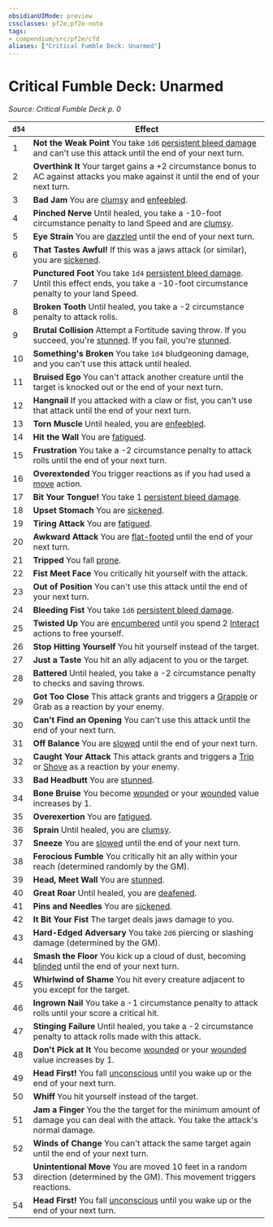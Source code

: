 ```yaml
---
obsidianUIMode: preview
cssclasses: pf2e,pf2e-note
tags:
- compendium/src/pf2e/cfd
aliases: ["Critical Fumble Deck: Unarmed"]
---
```

# Critical Fumble Deck: Unarmed  
*Source: Critical Fumble Deck p. 0*  

| `d54` | Effect |
|-------|--------|
| 1 | **Not the Weak Point** You take `1d6` [persistent bleed damage](rules/conditions.md#Persistent%20Damage) and can't use this attack until the end of your next turn. |
| 2 | **Overthink It** Your target gains a +2 circumstance bonus to AC against attacks you make against it until the end of your next turn. |
| 3 | **Bad Jam** You are [clumsy](rules/conditions.md#Clumsy) and [enfeebled](rules/conditions.md#Enfeebled). |
| 4 | **Pinched Nerve** Until healed, you take a -10-foot circumstance penalty to land Speed and are [clumsy](rules/conditions.md#Clumsy). |
| 5 | **Eye Strain** You are [dazzled](rules/conditions.md#Dazzled) until the end of your next turn. |
| 6 | **That Tastes Awful!** If this was a jaws attack (or similar), you are [sickened](rules/conditions.md#Sickened). |
| 7 | **Punctured Foot** You take `1d4` [persistent bleed damage](rules/conditions.md#Persistent%20Damage). Until this effect ends, you take a -10-foot circumstance penalty to your land Speed. |
| 8 | **Broken Tooth** Until healed, you take a -2 circumstance penalty to attack rolls. |
| 9 | **Brutal Collision** Attempt a Fortitude saving throw. If you succeed, you're [stunned](rules/conditions.md#Stunned). If you fail, you're [stunned](rules/conditions.md#Stunned). |
| 10 | **Something's Broken** You take `1d4` bludgeoning damage, and you can't use this attack until healed. |
| 11 | **Bruised Ego** You can't attack another creature until the target is knocked out or the end of your next turn. |
| 12 | **Hangnail** If you attacked with a claw or fist, you can't use that attack until the end of your next turn. |
| 13 | **Torn Muscle** Until healed, you are [enfeebled](rules/conditions.md#Enfeebled). |
| 14 | **Hit the Wall** You are [fatigued](rules/conditions.md#Fatigued). |
| 15 | **Frustration** You take a -2 circumstance penalty to attack rolls until the end of your next turn. |
| 16 | **Overextended** You trigger reactions as if you had used a [move](rules/traits/move.md "Move Combat Trait") action. |
| 17 | **Bit Your Tongue!** You take 1 [persistent bleed damage](rules/conditions.md#Persistent%20Damage). |
| 18 | **Upset Stomach** You are [sickened](rules/conditions.md#Sickened). |
| 19 | **Tiring Attack** You are [fatigued](rules/conditions.md#Fatigued). |
| 20 | **Awkward Attack** You are [flat-footed](rules/conditions.md#Flat-footed) until the end of your next turn. |
| 21 | **Tripped** You fall [prone](rules/conditions.md#Prone). |
| 22 | **Fist Meet Face** You critically hit yourself with the attack. |
| 23 | **Out of Position** You can't use this attack until the end of your next turn. |
| 24 | **Bleeding Fist** You take `1d6` [persistent bleed damage](rules/conditions.md#Persistent%20Damage). |
| 25 | **Twisted Up** You are [encumbered](rules/conditions.md#Encumbered) until you spend 2 [Interact](rules/actions/interact.md) actions to free yourself. |
| 26 | **Stop Hitting Yourself** You hit yourself instead of the target. |
| 27 | **Just a Taste** You hit an ally adjacent to you or the target. |
| 28 | **Battered** Until healed, you take a -2 circumstance penalty to checks and saving throws. |
| 29 | **Got Too Close** This attack grants and triggers a [Grapple](rules/actions/grapple.md) or Grab as a reaction by your enemy. |
| 30 | **Can't Find an Opening** You can't use this attack until the end of your next turn. |
| 31 | **Off Balance** You are [slowed](rules/conditions.md#Slowed) until the end of your next turn. |
| 32 | **Caught Your Attack** This attack grants and triggers a [Trip](rules/actions/trip.md) or [Shove](rules/actions/shove.md) as a reaction by your enemy. |
| 33 | **Bad Headbutt** You are [stunned](rules/conditions.md#Stunned). |
| 34 | **Bone Bruise** You become [wounded](rules/conditions.md#Wounded) or your [wounded](rules/conditions.md#Wounded) value increases by 1. |
| 35 | **Overexertion** You are [fatigued](rules/conditions.md#Fatigued). |
| 36 | **Sprain** Until healed, you are [clumsy](rules/conditions.md#Clumsy). |
| 37 | **Sneeze** You are [slowed](rules/conditions.md#Slowed) until the end of your next turn. |
| 38 | **Ferocious Fumble** You critically hit an ally within your reach (determined randomly by the GM). |
| 39 | **Head, Meet Wall** You are [stunned](rules/conditions.md#Stunned). |
| 40 | **Great Roar** Until healed, you are [deafened](rules/conditions.md#Deafened). |
| 41 | **Pins and Needles** You are [sickened](rules/conditions.md#Sickened). |
| 42 | **It Bit Your Fist** The target deals jaws damage to you. |
| 43 | **Hard-Edged Adversary** You take `2d6` piercing or slashing damage (determined by the GM). |
| 44 | **Smash the Floor** You kick up a cloud of dust, becoming [blinded](rules/conditions.md#Blinded) until the end of your next turn. |
| 45 | **Whirlwind of Shame** You hit every creature adjacent to you except for the target. |
| 46 | **Ingrown Nail** You take a -1 circumstance penalty to attack rolls until your score a critical hit. |
| 47 | **Stinging Failure** Until healed, you take a -2 circumstance penalty to attack rolls made with this attack. |
| 48 | **Don't Pick at It** You become [wounded](rules/conditions.md#Wounded) or your [wounded](rules/conditions.md#Wounded) value increases by 1. |
| 49 | **Head First!** You fall [unconscious](rules/conditions.md#Unconscious) until you wake up or the end of your next turn. |
| 50 | **Whiff** You hit yourself instead of the target. |
| 51 | **Jam a Finger** You the the target for the minimum amount of damage you can deal with the attack. You take the attack's normal damage. |
| 52 | **Winds of Change** You can't attack the same target again until the end of your next turn. |
| 53 | **Unintentional Move** You are moved 10 feet in a random direction (determined by the GM). This movement triggers reactions. |
| 54 | **Head First!** You fall [unconscious](rules/conditions.md#Unconscious) until you wake up or the end of your next turn. |